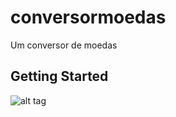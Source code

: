 # conversormoedas

Um conversor de moedas

## Getting Started

![alt tag](https://raw.githubusercontent.com/DoctorRu/currency-converter/master/screenshot/01.jpg)
